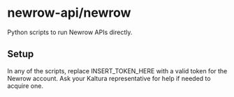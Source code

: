 # newrow-api/newrow
Python scripts to run Newrow APIs directly.

## Setup
In any of the scripts, replace INSERT_TOKEN_HERE with a valid token for the Newrow account. Ask your Kaltura representative for help if needed to acquire one.
